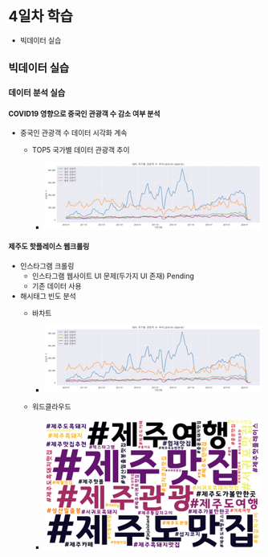 # 4일차 학습
- 빅데이터 실습

## 빅데이터 실습

### 데이터 분석 실습

#### COVID19 영향으로 중국인 관광객 수 감소 여부 분석
- 중국인 관광객 수 데이터 시각화 계속
    - TOP5 국가별 데이터 관광객 추이

        - ![TOP5 국가별 관광객 추이](https://github.com/hyanyul/python-analysis-2024/blob/main/images/pa06.png?raw=true)


#### 제주도 핫플레이스 웹크롤링
- 인스타그램 크롤링
    - 인스타그램 웹사이트 UI 문제(두가지 UI 존재) Pending
    - 기존 데이터 사용
- 해시태그 빈도 분석
    - 바차트

        - ![바차트](https://github.com/hyanyul/python-analysis-2024/blob/main/images/pa06.png?raw=true)

    
    - 워드클라우드

        - ![워드클라우드](https://github.com/hyanyul/python-analysis-2024/blob/main/images/pa08.png?raw=true)

    